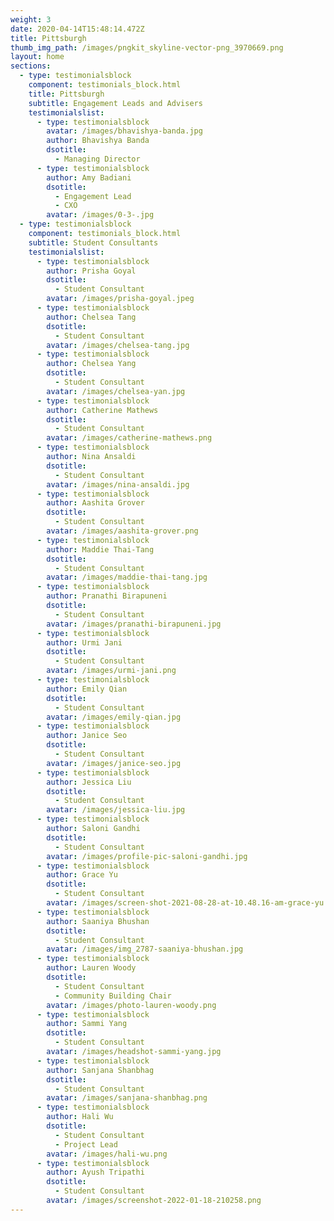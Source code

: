 ```yaml
---
weight: 3
date: 2020-04-14T15:48:14.472Z
title: Pittsburgh
thumb_img_path: /images/pngkit_skyline-vector-png_3970669.png
layout: home
sections:
  - type: testimonialsblock
    component: testimonials_block.html
    title: Pittsburgh
    subtitle: Engagement Leads and Advisers
    testimonialslist:
      - type: testimonialsblock
        avatar: /images/bhavishya-banda.jpg
        author: Bhavishya Banda
        dsotitle:
          - Managing Director
      - type: testimonialsblock
        author: Amy Badiani
        dsotitle:
          - Engagement Lead
          - CXO
        avatar: /images/0-3-.jpg
  - type: testimonialsblock
    component: testimonials_block.html
    subtitle: Student Consultants
    testimonialslist:
      - type: testimonialsblock
        author: Prisha Goyal
        dsotitle:
          - Student Consultant
        avatar: /images/prisha-goyal.jpeg
      - type: testimonialsblock
        author: Chelsea Tang
        dsotitle:
          - Student Consultant
        avatar: /images/chelsea-tang.jpg
      - type: testimonialsblock
        author: Chelsea Yang
        dsotitle:
          - Student Consultant
        avatar: /images/chelsea-yan.jpg
      - type: testimonialsblock
        author: Catherine Mathews
        dsotitle:
          - Student Consultant
        avatar: /images/catherine-mathews.png
      - type: testimonialsblock
        author: Nina Ansaldi
        dsotitle:
          - Student Consultant
        avatar: /images/nina-ansaldi.jpg
      - type: testimonialsblock
        author: Aashita Grover
        dsotitle:
          - Student Consultant
        avatar: /images/aashita-grover.png
      - type: testimonialsblock
        author: Maddie Thai-Tang
        dsotitle:
          - Student Consultant
        avatar: /images/maddie-thai-tang.jpg
      - type: testimonialsblock
        author: Pranathi Birapuneni
        dsotitle:
          - Student Consultant
        avatar: /images/pranathi-birapuneni.jpg
      - type: testimonialsblock
        author: Urmi Jani
        dsotitle:
          - Student Consultant
        avatar: /images/urmi-jani.png
      - type: testimonialsblock
        author: Emily Qian
        dsotitle:
          - Student Consultant
        avatar: /images/emily-qian.jpg
      - type: testimonialsblock
        author: Janice Seo
        dsotitle:
          - Student Consultant
        avatar: /images/janice-seo.jpg
      - type: testimonialsblock
        author: Jessica Liu
        dsotitle:
          - Student Consultant
        avatar: /images/jessica-liu.jpg
      - type: testimonialsblock
        author: Saloni Gandhi
        dsotitle:
          - Student Consultant
        avatar: /images/profile-pic-saloni-gandhi.jpg
      - type: testimonialsblock
        author: Grace Yu
        dsotitle:
          - Student Consultant
        avatar: /images/screen-shot-2021-08-28-at-10.48.16-am-grace-yu.png
      - type: testimonialsblock
        author: Saaniya Bhushan
        dsotitle:
          - Student Consultant
        avatar: /images/img_2787-saaniya-bhushan.jpg
      - type: testimonialsblock
        author: Lauren Woody
        dsotitle:
          - Student Consultant
          - Community Building Chair
        avatar: /images/photo-lauren-woody.png
      - type: testimonialsblock
        author: Sammi Yang
        dsotitle:
          - Student Consultant
        avatar: /images/headshot-sammi-yang.jpg
      - type: testimonialsblock
        author: Sanjana Shanbhag
        dsotitle:
          - Student Consultant
        avatar: /images/sanjana-shanbhag.png
      - type: testimonialsblock
        author: Hali Wu
        dsotitle:
          - Student Consultant
          - Project Lead
        avatar: /images/hali-wu.png
      - type: testimonialsblock
        author: Ayush Tripathi
        dsotitle:
          - Student Consultant
        avatar: /images/screenshot-2022-01-18-210258.png
---
```

